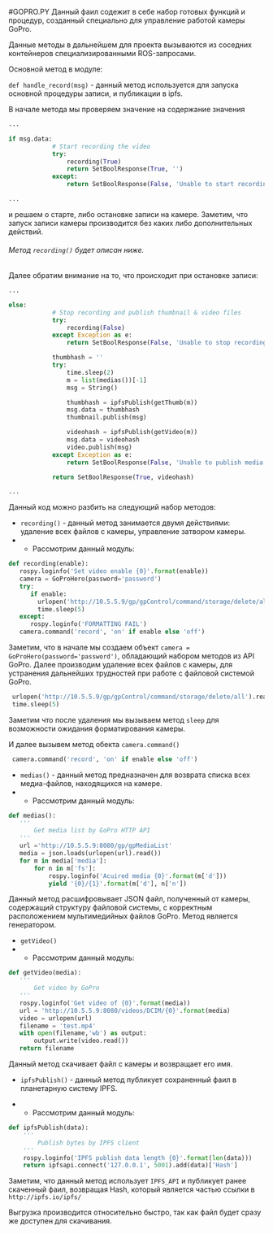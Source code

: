 #GOPRO.PY
Данный фаил содежит в себе набор готовых функций и процедур, созданный специально для управление работой камеры GoPro.

Данные методы в дальнейшем для проекта вызываются из соседних контейнеров специализированными ROS-запросами.

Основной метод в модуле:

 ```def handle_record(msg)``` - данный метод используется для запуска основной процедуры записи, и публикации в ipfs.

В начале метода мы проверяем значение на содержание значения

```Python
...

if msg.data:
            # Start recording the video
            try:
                recording(True)
                return SetBoolResponse(True, '')
            except:
                return SetBoolResponse(False, 'Unable to start recording')

...
```

и решаем о старте, либо остановке записи на камере. Заметим, что запуск записи камеры производится без каких либо дополнительных действий. 
###### Метод ```recording()``` будет описан ниже. 

Далее обратим внимание на то, что происходит при остановке записи:

```Python
...

else:
            # Stop recording and publish thumbnail & video files
            try:
                recording(False)
            except Exception as e:
                return SetBoolResponse(False, 'Unable to stop recording: {0}'.format(e))

            thumbhash = ''
            try:
                time.sleep(2)
                m = list(medias())[-1]
                msg = String()

                thumbhash = ipfsPublish(getThumb(m))
                msg.data = thumbhash
                thumbnail.publish(msg)

                videohash = ipfsPublish(getVideo(m))
                msg.data = videohash
                video.publish(msg)
            except Exception as e:
                return SetBoolResponse(False, 'Unable to publish media: {0}'.format(e))

            return SetBoolResponse(True, videohash)

...
```

Данный код можно разбить на следующий набор методов:

 - ```recording()``` - данный метод занимается двумя действиями: удаление всех файлов с камеры, управление затвором камеры.
 - - Рассмотрим данный модуль:
 
 ```Python
 def recording(enable):
    rospy.loginfo('Set video enable {0}'.format(enable))
    camera = GoProHero(password='password')
    try:
       if enable:
         urlopen('http://10.5.5.9/gp/gpControl/command/storage/delete/all').read()
         time.sleep(5)
    except:
       rospy.loginfo('FORMATTING FAIL')
    camera.command('record', 'on' if enable else 'off')
 ```
 
 Заметим, что  в начале мы создаем объект ```camera = GoProHero(password='password')```, обладающий набором методов из API GoPro. Далее производим удаление всех файлов с камеры, для устранения дальнейших трудностей при работе с файловой системой GoPro.  

``` Python
 urlopen('http://10.5.5.9/gp/gpControl/command/storage/delete/all').read()
 time.sleep(5)
```  
 
Заметим что после удаления мы вызываем метод ```sleep``` для возможности ожидания форматирования камеры.

И далее вызывем метод обекта ```camera.command()```

``` Python
 camera.command('record', 'on' if enable else 'off')
``` 

 - ```medias()``` - данный метод предназначен для возврата списка всех медиа-файлов, находящихся на камере.
 - - Рассмотрим данный модуль:

 ```Python
 def medias():
    '''
        Get media list by GoPro HTTP API
    '''
    url ='http://10.5.5.9:8080/gp/gpMediaList'
    media = json.loads(urlopen(url).read())
    for m in media['media']:
        for n in m['fs']:
            rospy.loginfo('Acuired media {0}'.format(m['d']))
            yield '{0}/{1}'.format(m['d'], n['n'])
```

Данный метод расшифровывает JSON файл, полученный от камеры, содержащий структуру файловой системы, с корректным расположением мультимедийных файлов GoPro. Метод является генератором.

 - ```getVideo()```
 - - Рассмотрим данный модуль:
 
 ```Python
 def getVideo(media):
    '''
        Get video by GoPro
    '''
    rospy.loginfo('Get video of {0}'.format(media))
    url = 'http://10.5.5.9:8080/videos/DCIM/{0}'.format(media)
    video = urlopen(url)
    filename = 'test.mp4'
    with open(filename,'wb') as output:
        output.write(video.read())
    return filename
 ```
 
Данный метод скачивает файл с камеры и возвращает его имя.
 
 - ```ipfsPublish()``` - данный метод публикует сохраненный фаил в планетарную систему IPFS.
 
 - - Рассмотрим данный модуль:
 
```Python
def ipfsPublish(data):
    '''
        Publish bytes by IPFS client
    '''
    rospy.loginfo('IPFS publish data length {0}'.format(len(data)))
    return ipfsapi.connect('127.0.0.1', 5001).add(data)['Hash']
```

Заметим, что данный метод использует ```IPFS_API``` и публикует ранее скаченный фаил, возвращая Hash, который является частью ссылки в ```http://ipfs.io/ipfs/```

Выгрузка производится относительно быстро, так как файл будет сразу же доступен для скачивания.





